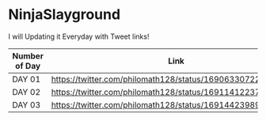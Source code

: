 # NinjaSlayground

I will Updating it Everyday with Tweet links!

| Number of Day  | Link | Language |
| ------------- | ------------- | ------------- |
| DAY 01  | https://twitter.com/philomath128/status/1690633072285519872 | Python |
| DAY 02  | https://twitter.com/philomath128/status/1691141223778848768 | Python |
| DAY 03  | https://twitter.com/philomath128/status/1691442398935834624 | Python |
